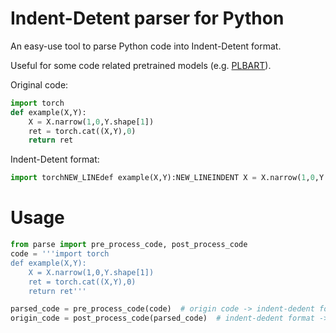 # Indent-Detent parser for Python

An easy-use tool to parse Python code into Indent-Detent format.

Useful for some code related pretrained models (e.g. [PLBART](https://github.com/wasiahmad/PLBART)).

Original code:

```python
import torch
def example(X,Y):
    X = X.narrow(1,0,Y.shape[1])
    ret = torch.cat((X,Y),0)
    return ret
```

Indent-Detent format:

```python
import torchNEW_LINEdef example(X,Y):NEW_LINEINDENT X = X.narrow(1,0,Y.shape[1])NEW_LINEret = torch.cat((X,Y),0)NEW_LINEreturn retNEW_LINE
```

# Usage

```python
from parse import pre_process_code, post_process_code
code = '''import torch
def example(X,Y):
    X = X.narrow(1,0,Y.shape[1])
    ret = torch.cat((X,Y),0)
    return ret'''

parsed_code = pre_process_code(code)  # origin code -> indent-dedent format
origin_code = post_process_code(parsed_code)  # indent-dedent format -> origin code
```

